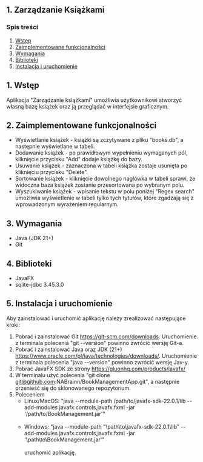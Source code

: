 ## 1. Zarządzanie Książkami


### Spis treści

1. [Wstęp](#1-wstęp)
2. [Zaimplementowane funkcjonalności](#2-zaimplementowane-funkcjonalności)
3. [Wymagania](#3-wymagania)
4. [Biblioteki](#4-biblioteki)
5. [Instalacja i uruchomienie](#5-instalacja-i-uruchomienie)

## 1. Wstęp

Aplikacja "Zarządzanie książkami" umożliwia użytkownikowi stworzyć własną bazę książek oraz ją przeglądać w interfejsie graficznym.

## 2. Zaimplementowane funkcjonalności

* Wyświetlanie książek - książki są zczytywane z pliku "books.db", a następnie wyświetlane w tabeli.
* Dodawanie książek - po prawidłowym wypełnieniu wymaganych pól, kilknięcie przycisku "Add" dodaje książkę do bazy.
* Usuwanie książek - zaznaczona w tabeli książka zostaje usunięta po kliknięciu przycisku "Delete".
* Sortowanie książek - kliknięcie dowolnego nagłówka w tabeli sprawi, że widoczna baza książek zostanie przesortowana po wybranym polu.
* Wyszukiwanie książek - wpisanie tekstu w polu poniżej "Regex search" umożliwia wyświetlenie w tabeli tylko tych tytułów, które zgadzają się z wprowadzonym wyrażeniem regularnym.

## 3. Wymagania

* Java (JDK 21+)
* Git

## 4. Biblioteki

* JavaFX
* sqlite-jdbc 3.45.3.0

## 5. Instalacja i uruchomienie

Aby zainstalować i uruchomić aplikację należy zrealizować następujące kroki:
1. Pobrać i zainstalować Git https://git-scm.com/downloads.
   Uruchomienie z terminala polecenia "git --version" powinno zwrócić wersję Git-a.
2. Pobrać i zainstalować Java oraz JDK (21+) https://www.oracle.com/pl/java/technologies/downloads/.
   Uruchomienie z terminala polecenia "java --version" powinno zwrócić wersję Jav-y.
3. Pobrać JavaFX SDK ze strony https://gluonhq.com/products/javafx/
4. W terminalu użyć polecenia "git clone git@github.com:NABrainn/BookManagementApp.git", a następnie przenieść się do sklonowanego repozytorium.
5. Poleceniem</br>
   * Linux/MacOS: "java --module-path /path/to/javafx-sdk-22.0.1/lib --add-modules javafx.controls,javafx.fxml -jar '/path/to/BookManagement.jar'"</br></br>
   * Windows: "java --module-path "\path\to\javafx-sdk-22.0.1\lib" --add-modules javafx.controls,javafx.fxml -jar '\path\to\BookManagement.jar'" </br></br>
     uruchomić aplikację.